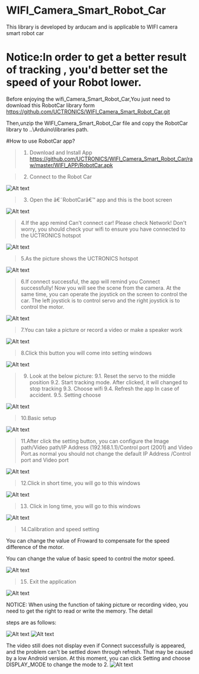 # WIFI_Camera_Smart_Robot_Car
This library is developed by arducam and is applicable to WIFI camera smart robot car

# Notice:In order to get a better result of tracking , you'd better set the speed of your Robot lower.

Before enjoying the wifi_Camera_Smart_Robot_Car,You just need to download this RobotCar library form https://github.com/UCTRONICS/WIFI_Camera_Smart_Robot_Car.git

Then,unzip the WIFI_Camera_Smart_Robot_Car file and copy the RobotCar library to ..\Arduino\libraries path.


#How to use RobotCar app?

> 1. Download and Install App
https://github.com/UCTRONICS/WIFI_Camera_Smart_Robot_Car/raw/master/WIFI_APP/RobotCar.apk

> 2. Connect to the Robot Car

![Alt text](https://github.com/UCTRONICS/WIFI_Camera_Smart_Robot_Car/blob/master/image/1.png)

> 3. Open the â€˜RobotCarâ€™ app and this is the boot screen

![Alt text](https://github.com/UCTRONICS/WIFI_Camera_Smart_Robot_Car/blob/master/image/2.png)

> 4.If the app remind Can't connect car! Please check Network! Don't worry, you should check your wifi to ensure you have connected to the UCTRONICS hotspot

![Alt text](https://github.com/UCTRONICS/WIFI_Camera_Smart_Robot_Car/blob/master/image/3.png)

> 5.As the picture shows the UCTRONICS hotspot

![Alt text](https://github.com/UCTRONICS/WIFI_Camera_Smart_Robot_Car/blob/master/image/4.png)

> 6.If connect successful, the app will remind you Connect successfully! Now you will see the scene from the  camera. At the same time, you can operate the joystick on the screen to control the car. The left joystick is to control servo and the right joystick is to control the motor.

![Alt text](https://github.com/UCTRONICS/WIFI_Camera_Smart_Robot_Car/blob/master/image/6.png)

> 7.You can take a picture or record a video or make a speaker work

![Alt text](https://github.com/UCTRONICS/WIFI_Camera_Smart_Robot_Car/blob/master/image/6.png)

> 8.Click this button you will come into setting windows

![Alt text](https://github.com/UCTRONICS/WIFI_Camera_Smart_Robot_Car/blob/master/image/7.png)

> 9. Look at the below picture:
  9.1. Reset the servo to the middle position
  9.2. Start tracking mode. After clicked, it will changed to stop tracking 
  9.3. Choose wifi
  9.4. Refresh the app In case of accident.
  9.5. Setting choose
 
 ![Alt text](https://github.com/UCTRONICS/WIFI_Camera_Smart_Robot_Car/blob/master/image/8.png)

> 10.Basic setup

 ![Alt text](https://github.com/UCTRONICS/WIFI_Camera_Smart_Robot_Car/blob/master/image/9.png)
 
> 11.After click the setting button, you can configure the Image path/Video path/IP Address (192.168.1.1)/Control port (2001) and       Video Port.as normal you should not change the default IP Address /Control port and Video port

![Alt text](https://github.com/UCTRONICS/WIFI_Camera_Smart_Robot_Car/blob/master/image/10.png)

> 12.Click in short time, you will go to this windows

![Alt text](https://github.com/UCTRONICS/WIFI_Camera_Smart_Robot_Car/blob/master/image/11.png)

> 13. Click in long time, you will go to this windows

![Alt text](https://github.com/UCTRONICS/WIFI_Camera_Smart_Robot_Car/blob/master/image/12.png)

> 14.Calibration and speed setting 

You can change the value of Froward to compensate for the speed difference of the motor.

You can change the value of basic speed to control the motor speed.

![Alt text](https://github.com/UCTRONICS/WIFI_Camera_Smart_Robot_Car/blob/master/image/13.png)

> 15. Exit the application

![Alt text](https://github.com/UCTRONICS/WIFI_Camera_Smart_Robot_Car/blob/master/image/14.png)

NOTICE:
When using the function of taking picture or recording video, you need to get the right to read or write the memory. The detail 

steps are as follows:


![Alt text](https://github.com/UCTRONICS/WIFI_Camera_Smart_Robot_Car/blob/master/image/16.png)
![Alt text](https://github.com/UCTRONICS/WIFI_Camera_Smart_Robot_Car/blob/master/image/17.png)

 The video still does not display even if Connect successfully is appeared, and the problem can't be settled down through refresh. That may be caused by a low Android version. At this moment, you can click Setting and choose DISPLAY_MODE to change the mode to 2.
![Alt text](https://github.com/UCTRONICS/WIFI_Camera_Smart_Robot_Car/blob/master/image/18.png)
